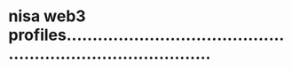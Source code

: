 # nisa web3 profiles.................................................................................
